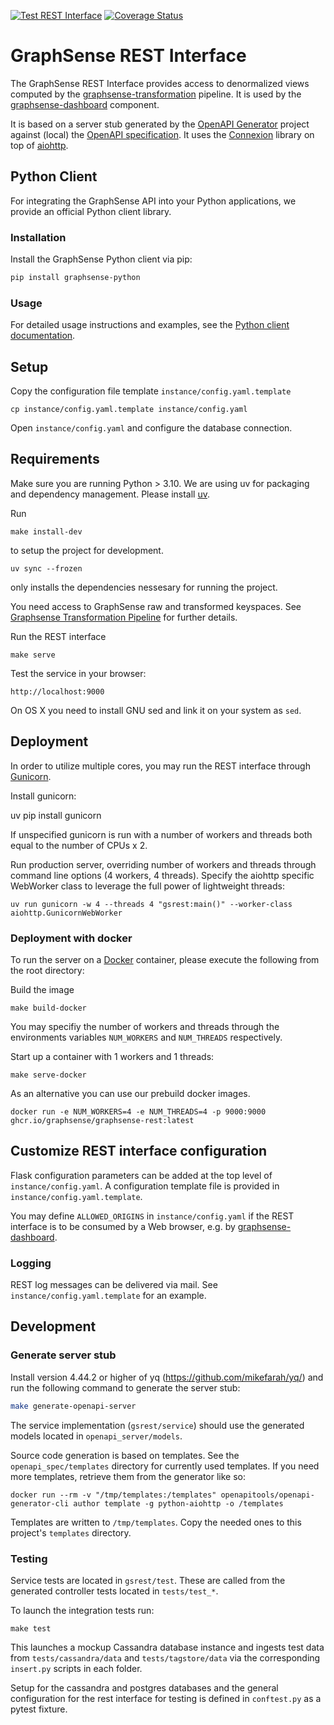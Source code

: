 [![Test REST Interface](https://github.com/graphsense/graphsense-REST/actions/workflows/test.yml/badge.svg)](https://github.com/graphsense/graphsense-REST/actions/workflows/test.yml)
[![Coverage Status](https://coveralls.io/repos/github/graphsense/graphsense-REST/badge.svg?branch=develop)](https://coveralls.io/github/graphsense/graphsense-REST?branch=develop)

# GraphSense REST Interface

The GraphSense REST Interface provides access to denormalized views computed
by the [graphsense-transformation][graphsense-transformation] pipeline.
It is used by the [graphsense-dashboard][graphsense-dashboard] component.

It is based on a server stub generated by the [OpenAPI Generator][openapi-generator] project against (local) the [OpenAPI specification](./openapi_spec/graphsense.yaml).
It uses the [Connexion][connexion] library on top of [aiohttp][aiohttp].

## Python Client

For integrating the GraphSense API into your Python applications, we provide an official Python client library.

### Installation

Install the GraphSense Python client via pip:

```bash
pip install graphsense-python
```

### Usage

For detailed usage instructions and examples, see the [Python client documentation](./clients/python/README.md).

## Setup

Copy the configuration file template `instance/config.yaml.template`

    cp instance/config.yaml.template instance/config.yaml

Open `instance/config.yaml` and configure the database connection.

## Requirements

Make sure you are running Python > 3.10. We are using uv for packaging and dependency management. Please install [uv][uv].

Run

    make install-dev

to setup the project for development.

    uv sync --frozen

only installs the dependencies nessesary for running the project.

You need access to GraphSense raw and transformed keyspaces.
See [Graphsense Transformation Pipeline][graphsense-transformation]
for further details.

Run the REST interface

    make serve

Test the service in your browser:

    http://localhost:9000

On OS X you need to install GNU sed and link it on your system as `sed`.

## Deployment

In order to utilize multiple cores, you may run the REST interface through [Gunicorn][gunicorn].

Install gunicorn:

   uv pip install gunicorn

If unspecified gunicorn is run with a number of workers and threads both equal to the number of CPUs x 2.

Run production server, overriding number of workers and threads through command line options (4 workers, 4 threads). Specify the aiohttp specific WebWorker class to leverage the full power of lightweight threads:

    uv run gunicorn -w 4 --threads 4 "gsrest:main()" --worker-class aiohttp.GunicornWebWorker

### Deployment with docker

To run the server on a [Docker][docker] container, please execute the following
from the root directory:

Build the image

    make build-docker

You may specifiy the number of workers and threads through the environments variables `NUM_WORKERS` and `NUM_THREADS` respectively.

Start up a container with 1 workers and 1 threads:

    make serve-docker

As an alternative you can use our prebuild docker images.

    docker run -e NUM_WORKERS=4 -e NUM_THREADS=4 -p 9000:9000 ghcr.io/graphsense/graphsense-rest:latest

## Customize REST interface configuration

Flask configuration parameters can be added at the top level of
`instance/config.yaml`. A configuration template file is provided in
`instance/config.yaml.template`.

You may define `ALLOWED_ORIGINS` in `instance/config.yaml` if the REST
interface is to be consumed by a Web browser, e.g.
by [graphsense-dashboard][graphsense-dashboard].


### Logging

REST log messages can be delivered via mail. See `instance/config.yaml.template` for an example.

## Development

### Generate server stub
Install version 4.44.2 or higher of yq (https://github.com/mikefarah/yq/) and run the following command to generate the server stub:

```sh
make generate-openapi-server
```

The service implementation (`gsrest/service`) should use the generated models
located in `openapi_server/models`.

Source code generation is based on templates. See the `openapi_spec/templates` directory for
currently used templates. If you need more templates, retrieve them from the
generator like so:

    docker run --rm -v "/tmp/templates:/templates" openapitools/openapi-generator-cli author template -g python-aiohttp -o /templates

Templates are written to `/tmp/templates`. Copy the needed ones to this
project's `templates` directory.

### Testing

Service tests are located in `gsrest/test`. These are called from the generated
controller tests located in `tests/test_*`.

To launch the integration tests run:

```
make test
```

This launches a mockup Cassandra database instance and ingests test data from
`tests/cassandra/data` and `tests/tagstore/data` via the corresponding `insert.py`
scripts in each folder.

Setup for the cassandra and postgres databases and the general configuration for
the rest interface for testing is defined in `conftest.py` as a pytest fixture.

[graphsense-transformation]: https://github.com/graphsense/graphsense-spark
[graphsense-dashboard]: https://github.com/graphsense/graphsense-dashboard
[openapi-generator]: https://openapi-generator.tech
[connexion]: https://github.com/zalando/connexion
[aiohttp]: https://docs.aiohttp.org/en/stable/
[docker]: https://docs.docker.com/install
[gunicorn]: https://gunicorn.org/#docs
[docker]: https://www.docker.com
[uv]: https://docs.astral.sh/uv/getting-started/installation/

